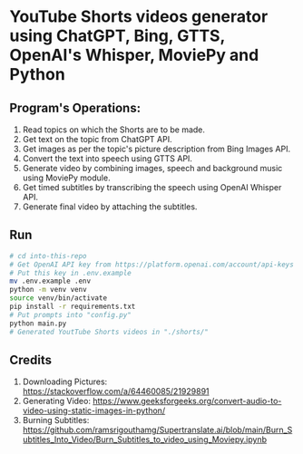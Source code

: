 # YouTube Shorts videos generator using ChatGPT, Bing, GTTS, OpenAI's Whisper, MoviePy and Python

## Program's Operations:

1. Read topics on which the Shorts are to be made.
2. Get text on the topic from ChatGPT API.
3. Get images as per the topic's picture description from Bing Images API.
4. Convert the text into speech using GTTS API.
5. Generate video by combining images, speech and background music using MoviePy module.
6. Get timed subtitles by transcribing the speech using OpenAI Whisper API.
7. Generate final video by attaching the subtitles.

## Run

```sh
# cd into-this-repo
# Get OpenAI API key from https://platform.openai.com/account/api-keys
# Put this key in .env.example
mv .env.example .env
python -m venv venv
source venv/bin/activate
pip install -r requirements.txt
# Put prompts into "config.py"
python main.py
# Generated YoutTube Shorts videos in "./shorts/"
```

## Credits

1. Downloading Pictures: https://stackoverflow.com/a/64460085/21929891
2. Generating Video: https://www.geeksforgeeks.org/convert-audio-to-video-using-static-images-in-python/
3. Burning Subtitles: https://github.com/ramsrigouthamg/Supertranslate.ai/blob/main/Burn_Subtitles_Into_Video/Burn_Subtitles_to_video_using_Moviepy.ipynb
